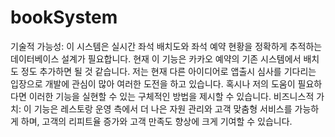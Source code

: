 # bookSystem
기술적 가능성: 이 시스템은 실시간 좌석 배치도와 좌석 예약 현황을 정확하게 추적하는 데이터베이스 설계가 필요합니다. 현재 이 기능은 카카오 예약의 기존 시스템에서 배치도 정도 추가하면 될 것 같습니다. 저는 현재 다른 아이디어로 앱출시 심사를 기다리는 입장으로 개발에 관심이 많아 여러한 도전을 하고 있습니다. 혹시나 저의 도움이 필요하다면 이러한 기능을 실현할 수 있는 구체적인 방법을 제시할 수 있습니다.
비즈니스적 가치: 이 기능은 레스토랑 운영 측에서 더 나은 자원 관리와 고객 맞춤형 서비스를 가능하게 하며, 고객의 리피트율 증가와 고객 만족도 향상에 크게 기여할 수 있습니다.
